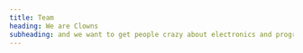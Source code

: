 ```yaml
---
title: Team
heading: We are Clowns
subheading: and we want to get people crazy about electronics and programming
---
```

